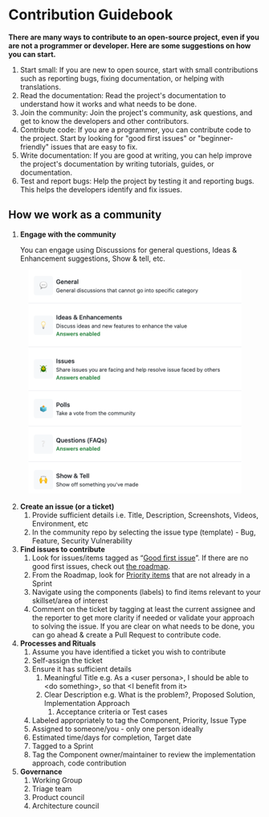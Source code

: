 # Contribution Guidebook

**There are many ways to contribute to an open-source project, even if you are not a programmer or developer. Here are some suggestions on how you can start.**

1. Start small: If you are new to open source, start with small contributions such as reporting bugs, fixing documentation, or helping with translations.
2. Read the documentation: Read the project's documentation to understand how it works and what needs to be done.
3. Join the community: Join the project's community, ask questions, and get to know the developers and other contributors.
4. Contribute code: If you are a programmer, you can contribute code to the project. Start by looking for "good first issues" or "beginner-friendly" issues that are easy to fix.
5. Write documentation: If you are good at writing, you can help improve the project's documentation by writing tutorials, guides, or documentation.
6. Test and report bugs: Help the project by testing it and reporting bugs. This helps the developers identify and fix issues.

## How we work as a community

1.  **Engage with the community**&#x20;

    You can engage using Discussions for general questions, Ideas & Enhancement suggestions, Show & tell, etc.&#x20;

<figure><img src="../.gitbook/assets/unknown.png" alt=""><figcaption></figcaption></figure>

2. **Create an issue (or a ticket)**
   1. Provide sufficient details i.e. Title, Description, Screenshots, Videos, Environment, etc
   2. In the community repo by selecting the issue type (template) - Bug, Feature, Security Vulnerability
3. **Find issues to contribute**
   1. Look for issues/items tagged as “[Good first issue](https://github.com/Sunbird-RC/community/labels/Good%20first%20issue)”. If there are no good first issues, check out [the roadmap](https://github.com/orgs/Sunbird-RC/projects/16/views/1).
   2. From the Roadmap, look for [Priority items](https://github.com/orgs/Sunbird-RC/projects/16/views/6) that are not already in a Sprint
   3. Navigate using the components (labels) to find items relevant to your skillset/area of interest
   4. Comment on the ticket by tagging at least the current assignee and the reporter to get more clarity if needed or validate your approach to solving the issue. If you are clear on what needs to be done, you can go ahead & create a Pull Request to contribute code.&#x20;
4. **Processes and Rituals**
   1. Assume you have identified a ticket you wish to contribute
   2. Self-assign the ticket
   3. Ensure it has sufficient details
      1. Meaningful Title e.g. As a \<user persona>, I should be able to \<do something>, so that \<I benefit from it>
      2. Clear Description e.g. What is the problem?, Proposed Solution, Implementation Approach
         1. Acceptance criteria or Test cases
   4. Labeled appropriately to tag the Component, Priority, Issue Type
   5. Assigned to someone/you - only one person ideally
   6. Estimated time/days for completion, Target date
   7. Tagged to a Sprint
   8. Tag the Component owner/maintainer to review the implementation approach, code contribution
5. **Governance**
   1. Working Group
   2. Triage team
   3. Product council
   4. Architecture council
